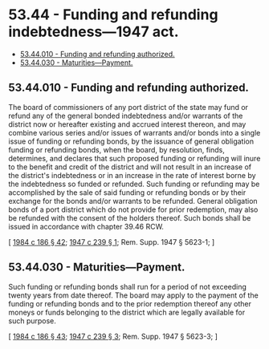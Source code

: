 # 53.44 - Funding and refunding indebtedness—1947 act.
* [53.44.010 - Funding and refunding authorized.](#5344010---funding-and-refunding-authorized)
* [53.44.030 - Maturities—Payment.](#5344030---maturitiespayment)
## 53.44.010 - Funding and refunding authorized.
The board of commissioners of any port district of the state may fund or refund any of the general bonded indebtedness and/or warrants of the district now or hereafter existing and accrued interest thereon, and may combine various series and/or issues of warrants and/or bonds into a single issue of funding or refunding bonds, by the issuance of general obligation funding or refunding bonds, when the board, by resolution, finds, determines, and declares that such proposed funding or refunding will inure to the benefit and credit of the district and will not result in an increase of the district's indebtedness or in an increase in the rate of interest borne by the indebtedness so funded or refunded. Such funding or refunding may be accomplished by the sale of said funding or refunding bonds or by their exchange for the bonds and/or warrants to be refunded. General obligation bonds of a port district which do not provide for prior redemption, may also be refunded with the consent of the holders thereof. Such bonds shall be issued in accordance with chapter 39.46 RCW.

\[ [1984 c 186 § 42](https://leg.wa.gov/CodeReviser/documents/sessionlaw/1984c186.pdf?cite=1984%20c%20186%20§%2042); [1947 c 239 § 1](https://leg.wa.gov/CodeReviser/documents/sessionlaw/1947c239.pdf?cite=1947%20c%20239%20§%201); Rem. Supp. 1947 § 5623-1; \]

## 53.44.030 - Maturities—Payment.
Such funding or refunding bonds shall run for a period of not exceeding twenty years from date thereof. The board may apply to the payment of the funding or refunding bonds and to the prior redemption thereof any other moneys or funds belonging to the district which are legally available for such purpose.

\[ [1984 c 186 § 43](https://leg.wa.gov/CodeReviser/documents/sessionlaw/1984c186.pdf?cite=1984%20c%20186%20§%2043); [1947 c 239 § 3](https://leg.wa.gov/CodeReviser/documents/sessionlaw/1947c239.pdf?cite=1947%20c%20239%20§%203); Rem. Supp. 1947 § 5623-3; \]

